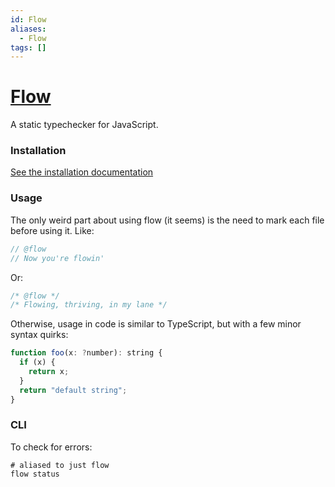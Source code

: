 ```yaml
---
id: Flow
aliases:
  - Flow
tags: []
---
```


# [Flow](https://github.com/facebook/flow)

A static typechecker for JavaScript.

### Installation

[See the installation documentation](https://flow.org/en/docs/install/)

### Usage

The only weird part about using flow (it seems) is the need to mark each file before using it.
Like:

```js
// @flow
// Now you're flowin'
```

Or:

```js
/* @flow */
/* Flowing, thriving, in my lane */
```

Otherwise, usage in code is similar to TypeScript, but with a few minor syntax quirks:

```js
function foo(x: ?number): string {
  if (x) {
    return x;
  }
  return "default string";
}
```

### CLI

To check for errors:

```shell
# aliased to just flow
flow status
```
